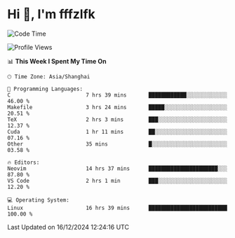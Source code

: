 # Hi 👋, I'm fffzlfk

<!--START_SECTION:waka-->
![Code Time](http://img.shields.io/badge/Code%20Time-1%2C009%20hrs%2046%20mins-blue)

![Profile Views](http://img.shields.io/badge/Profile%20Views-0-blue)

📊 **This Week I Spent My Time On** 

```text
🕑︎ Time Zone: Asia/Shanghai

💬 Programming Languages: 
C                        7 hrs 39 mins       ████████████░░░░░░░░░░░░░   46.00 % 
Makefile                 3 hrs 24 mins       █████░░░░░░░░░░░░░░░░░░░░   20.51 % 
TeX                      2 hrs 3 mins        ███░░░░░░░░░░░░░░░░░░░░░░   12.37 % 
Cuda                     1 hr 11 mins        ██░░░░░░░░░░░░░░░░░░░░░░░   07.16 % 
Other                    35 mins             █░░░░░░░░░░░░░░░░░░░░░░░░   03.58 % 

🔥 Editors: 
Neovim                   14 hrs 37 mins      ██████████████████████░░░   87.80 % 
VS Code                  2 hrs 1 min         ███░░░░░░░░░░░░░░░░░░░░░░   12.20 % 

💻 Operating System: 
Linux                    16 hrs 39 mins      █████████████████████████   100.00 % 
```


 Last Updated on 16/12/2024 12:24:16 UTC
<!--END_SECTION:waka-->
